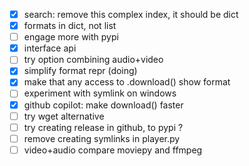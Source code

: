 * [X] search: remove this complex index, it should be dict
* [X] formats in dict, not list
* [ ] engage more with pypi
* [X] interface api
* [ ] try option combining audio+video
* [X] simplify format repr (doing)
* [X] make that any access to .download() show format
* [ ] experiment with symlink on windows
* [X] github copilot: make download() faster
* [ ] try wget alternative
* [ ] try creating release in github, to pypi ?
* [ ] remove creating symlinks in player.py
* [ ] video+audio compare moviepy and ffmpeg

